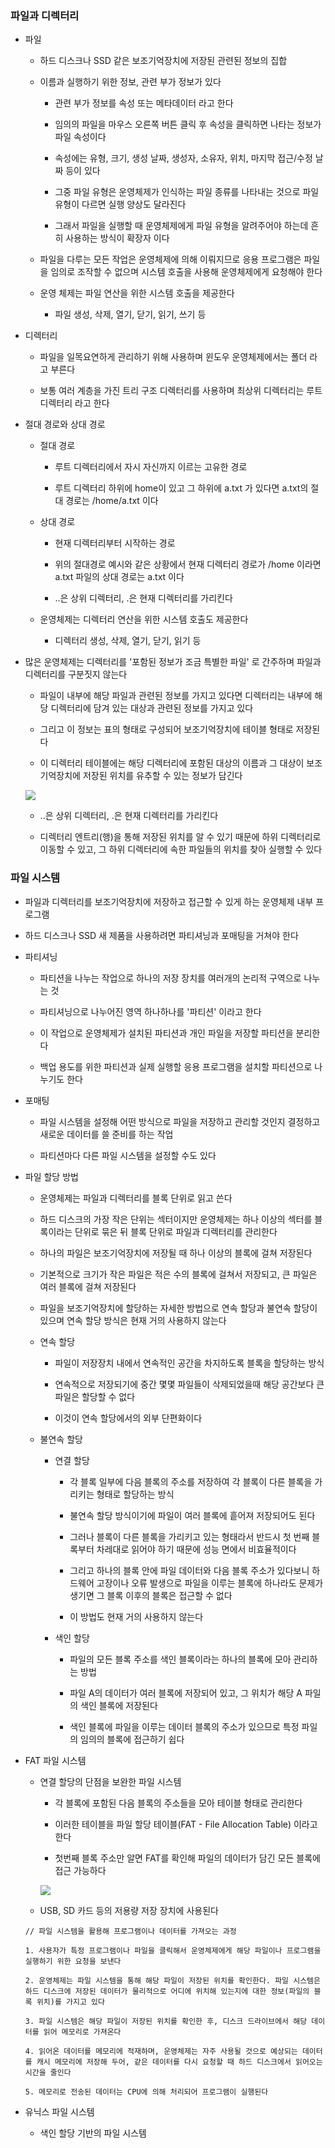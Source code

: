 ### 파일과 디렉터리

* 파일

    - 하드 디스크나 SSD 같은 보조기억장치에 저장된 관련된 정보의 집합

    - 이름과 실행하기 위한 정보, 관련 부가 정보가 있다

        - 관련 부가 정보를 속성 또는 메타데이터 라고 한다

        - 임의의 파일을 마우스 오른쪽 버튼 클릭 후 속성을 클릭하면 나타는 정보가 파일 속성이다

        - 속성에는 유형, 크기, 생성 날짜, 생성자, 소유자, 위치, 마지막 접근/수정 날짜 등이 있다

        - 그중 파일 유형은 운영체제가 인식하는 파일 종류를 나타내는 것으로 파일 유형이 다르면 실행 양상도 달라진다

        - 그래서 파일을 실행할 때 운영체제에게 파일 유형을 알려주어야 하는데 흔히 사용하는 방식이 확장자 이다

    - 파일을 다루는 모든 작업은 운영체제에 의해 이뤄지므로 응용 프로그램은 파일을 임의로 조작할 수 없으며 시스템 호출을 사용해 운영체제에게 요청해야 한다

    - 운영 체제는 파일 연산을 위한 시스템 호출을 제공한다

        - 파일 생성, 삭제, 열기, 닫기, 읽기, 쓰기 등

* 디렉터리

    - 파일을 일목요연하게 관리하기 위해 사용하며 윈도우 운영체제에서는 폴더 라고 부른다

    - 보통 여러 계층을 가진 트리 구조 디렉터리를 사용하며 최상위 디렉터리는 루트 디렉터리 라고 한다 

* 절대 경로와 상대 경로

    - 절대 경로

        - 루트 디렉터리에서 자시 자신까지 이르는 고유한 경로

        - 루트 디렉터리 하위에 home이 있고 그 하위에 a.txt 가 있다면 a.txt의 절대 경로는 /home/a.txt 이다

    - 상대 경로

        - 현재 디렉터리부터 시작하는 경로

        - 위의 절대경로 예시와 같은 상황에서 현재 디렉터리 경로가 /home 이라면 a.txt 파일의 상대 경로는 a.txt 이다

        - ..은 상위 디렉터리, .은 현재 디렉터리를 가리킨다

    - 운영체제는 디렉터리 연산을 위한 시스템 호출도 제공한다

        - 디렉터리 생성, 삭제, 열기, 닫기, 읽기 등

    
* 많은 운영체제는 디렉터리를 '포함된 정보가 조금 특별한 파일' 로 간주하며 파일과 디렉터리를 구분짓지 않는다

    - 파일이 내부에 해당 파일과 관련된 정보를 가지고 있다면 디렉터리는 내부에 해당 디렉터리에 담겨 있는 대상과 관련된 정보를 가지고 있다

    - 그리고 이 정보는 표의 형태로 구성되어 보조기억장치에 테이블 형태로 저장된다

    - 이 디렉터리 테이블에는 해당 디렉터리에 포함된 대상의 이름과 그 대상이 보조기억장치에 저장된 위치를 유추할 수 있는 정보가 담긴다

    <img src="https://github.com/user-attachments/assets/c8da1797-c733-43a7-98fa-521008a3cd04">

    - ..은 상위 디렉터리, .은 현재 디렉터리를 가리킨다

    - 디렉터리 엔트리(행)을 통해 저장된 위치를 알 수 있기 때문에 하위 디렉터리로 이동할 수 있고, 그 하위 디렉터리에 속한 파일들의 위치를 찾아 실행할 수 있다

### 파일 시스템

* 파일과 디렉터리를 보조기억장치에 저장하고 접근할 수 있게 하는 운영체제 내부 프로그램

* 하드 디스크나 SSD 새 제품을 사용하려면 파티셔닝과 포매팅을 거쳐야 한다

* 파티셔닝

    - 파티션을 나누는 작업으로 하나의 저장 장치를 여러개의 논리적 구역으로 나누는 것

    - 파티셔닝으로 나누어진 영역 하나하나를 '파티션' 이라고 한다

    - 이 작업으로 운영체제가 설치된 파티션과 개인 파일을 저장할 파티션을 분리한다

    - 백업 용도를 위한 파티션과 실제 실행할 응용 프로그램을 설치할 파티션으로 나누기도 한다 

* 포매팅

    - 파일 시스템을 설정해 어떤 방식으로 파일을 저장하고 관리할 것인지 결정하고 새로운 데이터를 쓸 준비를 하는 작업

    - 파티션마다 다른 파일 시스템을 설정할 수도 있다

* 파일 할당 방법

    - 운영체제는 파일과 디렉터리를 블록 단위로 읽고 쓴다

    - 하드 디스크의 가장 작은 단위는 섹터이지만 운영체제는 하나 이상의 섹터를 블록이라는 단위로 묶은 뒤 블록 단위로 파일과 디렉터리를 관리한다

    - 하나의 파일은 보조기억장치에 저장될 때 하나 이상의 블록에 걸쳐 저장된다

    - 기본적으로 크기가 작은 파일은 적은 수의 블록에 걸쳐서 저장되고, 큰 파일은 여러 블록에 걸쳐 저장된다

    - 파일을 보조기억장치에 할당하는 자세한 방법으로 연속 할당과 불연속 할당이 있으며 연속 할당 방식은 현재 거의 사용하지 않는다

    - 연속 할당

        - 파일이 저장장치 내에서 연속적인 공간을 차지하도록 블록을 할당하는 방식

        - 연속적으로 저장되기에 중간 몇몇 파일들이 삭제되었을때 해당 공간보다 큰 파일은 할당할 수 없다

        - 이것이 연속 할당에서의 외부 단편화이다

    - 불연속 할당

        - 연결 할당

            - 각 블록 일부에 다음 블록의 주소를 저장하여 각 블록이 다른 블록을 가리키는 형태로 할당하는 방식

            - 불연속 할당 방식이기에 파일이 여러 블록에 흩어져 저장되어도 된다

            - 그러나 블록이 다른 블록을 가리키고 있는 형태라서 반드시 첫 번째 블록부터 차레대로 읽어야 하기 때문에 성능 면에서 비효율적이다

            - 그리고 하나의 블록 안에 파일 데이터와 다음 블록 주소가 있다보니 하드웨어 고장이나 오류 발생으로 파일을 이루는 블록에 하나라도 문제가 생기면 그 블록 이후의 블록은 접근할 수 없다

            - 이 방법도 현재 거의 사용하지 않는다

        - 색인 할당

            - 파일의 모든 블록 주소를 색인 블록이라는 하나의 블록에 모아 관리하는 방법

            - 파일 A의 데이터가 여러 블록에 저장되어 있고, 그 위치가 해당 A 파일의 색인 블록에 저장된다

            - 색인 블록에 파일을 이루는 데이터 블록의 주소가 있으므로 특정 파일의 임의의 블록에 접근하기 쉽다

* FAT 파일 시스템

    - 연결 할당의 단점을 보완한 파일 시스템

        - 각 블록에 포함된 다음 블록의 주소들을 모아 테이블 형태로 관리한다

        - 이러한 테이블을 파일 할당 테이블(FAT - File Allocation Table) 이라고 한다

        - 첫번째 블록 주소만 알면 FAT를 확인해 파일의 데이터가 담긴 모든 블록에 접근 가능하다

        <img src="https://github.com/user-attachments/assets/b42fde2a-1192-4d8e-ab5e-ca014319a054">

    - USB, SD 카드 등의 저용량 저장 장치에 사용된다

    ```
    // 파일 시스템을 활용해 프로그램이나 데이터를 가져오는 과정

    1. 사용자가 특정 프로그램이나 파일을 클릭해서 운영체제에게 해당 파일이나 프로그램을 실행하기 위한 요청을 보낸다

    2. 운영체제는 파일 시스템을 통해 해당 파일이 저장된 위치를 확인한다. 파일 시스템은 하드 디스크에 저장된 데이터가 물리적으로 어디에 위치해 있는지에 대한 정보(파일의 블록 위치)를 가지고 있다

    3. 파일 시스템은 해당 파일이 저장된 위치를 확인한 후, 디스크 드라이브에서 해당 데이터를 읽어 메모리로 가져온다

    4. 읽어온 데이터를 메모리에 적재하며, 운영체제는 자주 사용될 것으로 예상되는 데이터를 캐시 메모리에 저장해 두어, 같은 데이터를 다시 요청할 때 하드 디스크에서 읽어오는 시간을 줄인다

    5. 메모리로 전송된 데이터는 CPU에 의해 처리되어 프로그램이 실행된다
    ```

* 유닉스 파일 시스템

    - 색인 할당 기반의 파일 시스템
